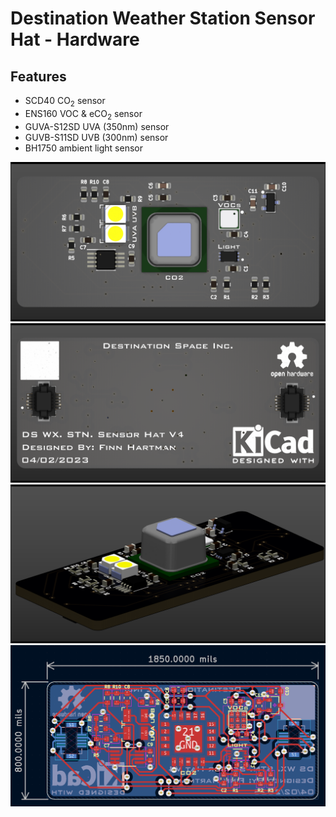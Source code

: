 # Destination Weather Station Sensor Hat - Hardware

## Features
- SCD40 CO<sub>2</sub> sensor
- ENS160 VOC & eCO<sub>2</sub> sensor
- GUVA-S12SD UVA (350nm) sensor
- GUVB-S11SD UVB (300nm) sensor
- BH1750 ambient light sensor

![](sensorHatTop.png)
![](sensorHatBottom.png)
![](sensorHatIso.png)
![](sensorHatRouting.png)
